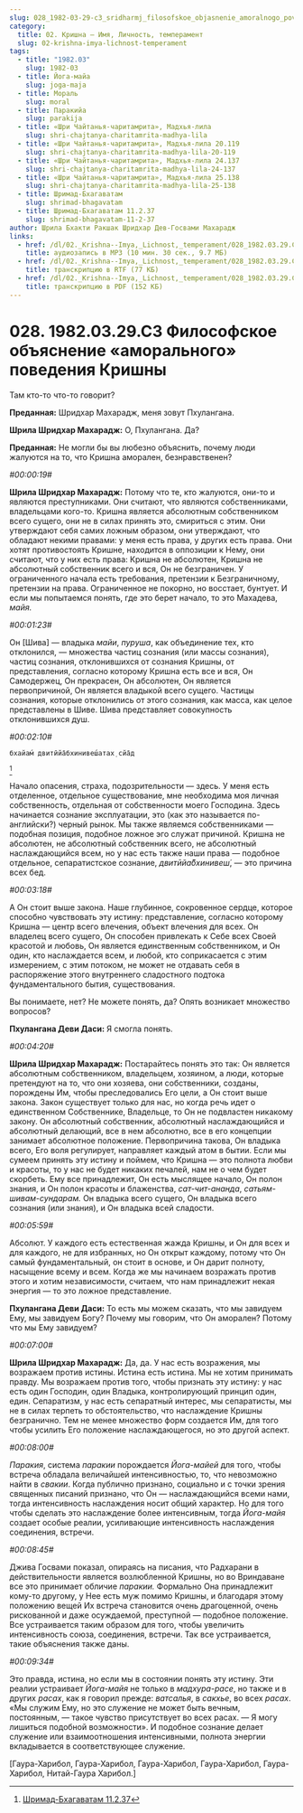 ```yaml
---
slug: 028_1982-03-29-c3_sridharmj_filosofskoe_objasnenie_amoralnogo_povedenija_krishny
category:
  title: 02. Кришна — Имя, Личность, темперамент
  slug: 02-krishna-imya-lichnost-temperament
tags:
  - title: "1982.03"
    slug: 1982-03
  - title: Йога-майа
    slug: joga-maja
  - title: Мораль
    slug: moral
  - title: Паракийа
    slug: parakija
  - title: «Шри Чайтанья-чаритамрита», Мадхья-лила
    slug: shri-chajtanya-charitamrita-madhya-lila
  - title: «Шри Чайтанья-чаритамрита», Мадхья-лила 20.119
    slug: shri-chajtanya-charitamrita-madhya-lila-20-119
  - title: «Шри Чайтанья-чаритамрита», Мадхья-лила 24.137
    slug: shri-chajtanya-charitamrita-madhya-lila-24-137
  - title: «Шри Чайтанья-чаритамрита», Мадхья-лила 25.138
    slug: shri-chajtanya-charitamrita-madhya-lila-25-138
  - title: Шримад-Бхагаватам
    slug: shrimad-bhagavatam
  - title: Шримад-Бхагаватам 11.2.37
    slug: shrimad-bhagavatam-11-2-37
author: Шрила Бхакти Ракшак Шридхар Дев-Госвами Махарадж
links:
  - href: /dl/02._Krishna--Imya,_Lichnost,_temperament/028_1982.03.29.C3_SridharMj_Filosofskoe_objasnenie_amoralnogo_povedenija_Krishny.mp3
    title: аудиозапись в MP3 (10 мин. 30 сек., 9.7 МБ)
  - href: /dl/02._Krishna--Imya,_Lichnost,_temperament/028_1982.03.29.C3_SridharMj_Filosofskoe_objasnenie_amoralnogo_povedenija_Krishny.rtf
    title: транскрипцию в RTF (77 КБ)
  - href: /dl/02._Krishna--Imya,_Lichnost,_temperament/028_1982.03.29.C3_SridharMj_Filosofskoe_objasnenie_amoralnogo_povedenija_Krishny.pdf
    title: транскрипцию в PDF (152 КБ)
---
```


# 028. 1982.03.29.C3 Философское объяснение «аморального» поведения Кришны

Там кто-то что-то говорит?

**Преданная:** Шридхар Махарадж, меня зовут Пхулангана.

**Шрила Шридхар Махарадж:** О, Пхулангана. Да?

**Преданная:** Не могли бы вы любезно объяснить, почему люди жалуются на то, что Кришна аморален, безнравственен?

*#00:00:19#*

**Шрила Шридхар Махарадж:** Потому что те, кто жалуются, они-то и являются преступниками. Они считают, что являются собственниками, владельцами кого-то. Кришна является абсолютным собственником всего сущего, они не в силах принять это, смириться с этим. Они утверждают себя самих ложным образом, они утверждают, что обладают некими правами: у меня есть права, у других есть права. Они хотят противостоять Кришне, находится в оппозиции к Нему, они считают, что у них есть права: Кришна не абсолютен, Кришна не абсолютный собственник всего и вся, Он не безграничен. У ограниченного начала есть требования, претензии к Безграничному, претензии на права. Ограниченное не покорно, но восстает, бунтует. И если мы попытаемся понять, где это берет начало, то это Махадева, *майя.*

*#00:01:23#*

Он [Шива] — владыка *майи*, *пуруша*, как объединение тех, кто отклонился, — множества частиц сознания (или массы сознания), частиц сознания, отклонившихся от сознания Кришны, от представления, согласно которому Кришна есть все и вся, Он Самодержец, Он прекрасен, Он абсолютен, Он является первопричиной, Он является владыкой всего сущего. Частицы сознания, которые отклонились от этого сознания, как масса, как целое представлены в Шиве. Шива представляет совокупность отклонившихся душ.

*#00:02:10#*

    бхайам́ двитӣйа̄бхинивеш́атах̣ сйа̄д
[^_ftn1]

Начало опасения, страха, подозрительности — здесь. У меня есть отделенное, отдельное существование, мне необходима моя личная собственность, отдельная от собственности моего Господина. Здесь начинается сознание эксплуатации, это (как это называется по-английски?) черный рынок. Мы также являемся собственниками — подобная позиция, подобное ложное эго служат причиной. Кришна не абсолютен, не абсолютный собственник всего, не абсолютный наслаждающийся всем, но у нас есть также наши права — подобное отдельное, сепаратистское сознание, *двитӣйа̄бхинивеш́*, — это причина всех бед.

*#00:03:18#*

А Он стоит выше закона. Наше глубинное, сокровенное сердце, которое способно чувствовать эту истину: представление, согласно которому Кришна — центр всего влечения, объект влечения для всех. Он владелец всего сущего, Он способен привлекать к Себе всех Своей красотой и любовь, Он является единственным собственником, и Он один, кто наслаждается всем, и любой, кто соприкасается с этим измерением, с этим потоком, не может не отдавать себя в распоряжение этого внутреннего сладостного подтока фундаментального бытия, существования.

Вы понимаете, нет? Не можете понять, да? Опять возникает множество вопросов?

**Пхулангана Деви Даси:** Я смогла понять.

*#00:04:20#*

**Шрила Шридхар Махарадж:** Постарайтесь понять это так: Он является абсолютным собственником, владельцем, хозяином, а люди, которые претендуют на то, что они хозяева, они собственники, созданы, порождены Им, чтобы преследовались Его цели, а Он стоит выше закона. Закон существует только для нас, но когда речь идет о единственном Собственнике, Владельце, то Он не подвластен никакому закону. Он абсолютный собственник, абсолютный наслаждающийся и абсолютный делающий, все в нем абсолютно, все в его концепции занимает абсолютное положение. Первопричина такова, Он владыка всего, Его воля регулирует, направляет каждый атом в бытии. Если мы сумеем принять эту истину и поймем, что Кришна — это полнота любви и красоты, то у нас не будет никаких печалей, нам не о чем будет скорбеть. Ему все принадлежит, Он есть мыслящее начало, Он полон знания, и Он полон красоты и блаженства, *сат-чит-ананда*, *сатьям-шивам-сундарам.* Он владыка всего сущего, Он владыка всего сознания (или знания), и Он владыка всей сладости.

*#00:05:59#*

Абсолют. У каждого есть естественная жажда Кришны, и Он для всех и для каждого, не для избранных, но Он открыт каждому, потому что Он самый фундаментальный, он стоит в основе, и Он дарит полноту, насыщение всему и всем. Когда же мы начинаем возражать против этого и хотим независимости, считаем, что нам принадлежит некая энергия — то это ложное представление.

**Пхулангана Деви Даси:** То есть мы можем сказать, что мы завидуем Ему, мы завидуем Богу? Почему мы говорим, что Он аморален? Потому что мы Ему завидуем?

*#00:07:00#*

**Шрила Шридхар Махарадж:** Да, да. У нас есть возражения, мы возражаем против истины. Истина есть истина. Мы не хотим принимать правду. Мы возражаем против того, чтобы признать эту истину: у нас есть один Господин, один Владыка, контролирующий принцип один, един. Сепаратизм, у нас есть сепаратный интерес, мы сепаратисты, мы не в силах терпеть то обстоятельство, что наслаждение Кришны безгранично. Тем не менее множество форм создается Им, для того чтобы усилить Его положение наслаждающегося, но это другой аспект.

*#00:08:00#*

*Паракия*, система *паракии* порождается *Йога-майей* для того, чтобы встреча обладала величайшей интенсивностью, то, что невозможно найти в *свакии*. Когда публично признано, социально и с точки зрения священных писаний признано, что Он — наслаждающийся всеми нами, тогда интенсивность наслаждения носит общий характер. Но для того чтобы сделать это наслаждение более интенсивным, тогда *Йога-майя* создает особые реалии, усиливающие интенсивность наслаждения соединения, встречи.

*#00:08:45#*

Джива Госвами показал, опираясь на писания, что Радхарани в действительности является возлюбленной Кришны, но во Вриндаване все это принимает обличие *паракии.* Формально Она принадлежит кому-то другому, у Нее есть муж помимо Кришны, и благодаря этому положению вещей Их встреча становится очень драгоценной, очень рискованной и даже осуждаемой, преступной — подобное положение. Все устраивается таким образом для того, чтобы увеличить интенсивность союза, соединения, встречи. Так все устраивается, такие объяснения также даны.

*#00:09:34#*

Это правда, истина, но если мы в состоянии понять эту истину. Эти реалии устраивает *Йога-майя* не только в *мадхура-расе*, но также и в других *расах*, как я говорил прежде: *ватсалья*, в *сакхье*, во всех *расах*. «Мы служим Ему, но это служение не может быть вечным, постоянным, — такое чувство присутствует во всех расах. — Я могу лишиться подобной возможности». И подобное сознание делает служение или взаимоотношения интенсивными, полнота энергии вкладывается в соответствующее служение.

[Гаура-Харибол, Гаура-Харибол, Гаура-Харибол, Гаура-Харибол, Гаура-Харибол, Нитай-Гаура Харибол.]



[^_ftn1]: [Шримад-Бхагаватам 11.2.37](../notes/shrimad-bhagavatam/shrimad-bhagavatam-11-2-37.md)
